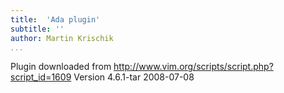 ```yaml
---
title:  'Ada plugin'
subtitle: ''
author: Martin Krischik
...
```

Plugin downloaded from http://www.vim.org/scripts/script.php?script_id=1609
Version 4.6.1-tar 2008-07-08
